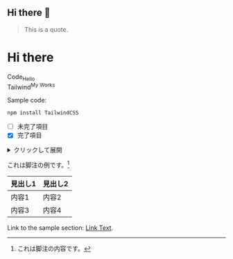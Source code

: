 ## Hi there 👋

> This is a quote.

<h1>
  Hi there
</h1>

Code<sub>Hello</sub><br>
Tailwind<sup>My Works</sup>

Sample code:
```
npm install TailwindCSS
```

- [ ] 未完了項目
- [x] 完了項目

<details>
  <summary>クリックして展開</summary>
  詳細な説明をここに記述します。
</details>

これは脚注の例です。[^1]

[^1]: これは脚注の内容です。

| 見出し1 | 見出し2 |
|--------|--------|
| 内容1  | 内容2  |
| 内容3  | 内容4  |

Link to the sample section: [Link Text](#Hi-there).
